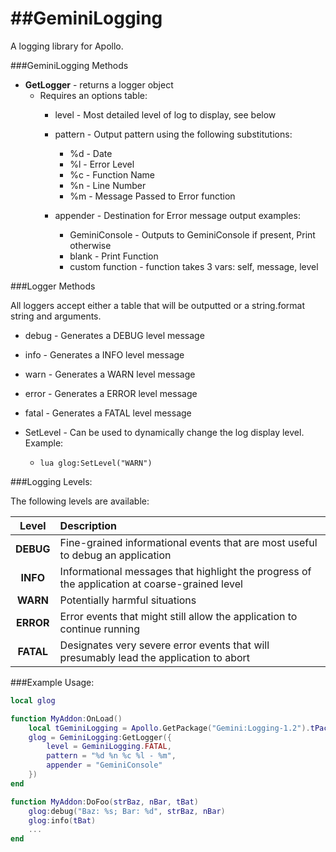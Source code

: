 ##GeminiLogging
=============

A logging library for Apollo.

###GeminiLogging Methods
* **GetLogger** - returns a logger object
	* Requires an options table:
		* level - Most detailed level of log to display, see below

		* pattern - Output pattern using the following substitutions:
			* %d - Date
			* %l - Error Level
			* %c - Function Name
			* %n - Line Number
			* %m - Message Passed to Error function

		* appender - Destination for Error message output examples:
			* GeminiConsole - Outputs to GeminiConsole if present, Print otherwise
			* blank - Print Function
			* custom function - function takes 3 vars: self, message, level

###Logger Methods

All loggers accept either a table that will be outputted or a string.format string and arguments.

* debug - Generates a DEBUG level message

* info - Generates a INFO level message

* warn - Generates a WARN level message

* error - Generates a ERROR level message

* fatal - Generates a FATAL level message

* SetLevel - Can be used to dynamically change the log display level. Example:
	* ```lua glog:SetLevel("WARN") ```

###Logging Levels:

The following levels are available:

| Level | Description |
|:---------:|:------------------------------------------------------------------------------ |
| **DEBUG** | Fine-grained informational events that are most useful to debug an application |
| **INFO**  | Informational messages that highlight the progress of the application at coarse-grained level |
| **WARN**  | Potentially harmful situations |
| **ERROR** | Error events that might still allow the application to continue running |
| **FATAL** | Designates very severe error events that will presumably lead the application to abort |

###Example Usage:

```lua
local glog

function MyAddon:OnLoad()
	local tGeminiLogging = Apollo.GetPackage("Gemini:Logging-1.2").tPackage
	glog = GeminiLogging:GetLogger({
        level = GeminiLogging.FATAL,
        pattern = "%d %n %c %l - %m",
        appender = "GeminiConsole"
    })
end

function MyAddon:DoFoo(strBaz, nBar, tBat)
	glog:debug("Baz: %s; Bar: %d", strBaz, nBar)
	glog:info(tBat)
	...
end
```